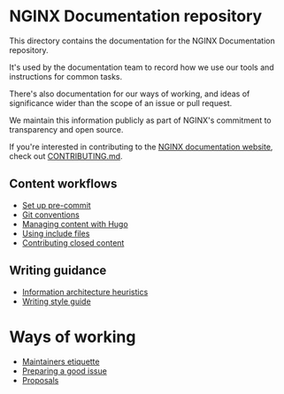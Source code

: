 # NGINX Documentation repository

This directory contains the documentation for the NGINX Documentation repository.

It's used by the documentation team to record how we use our tools and instructions for common tasks.

There's also documentation for our ways of working, and ideas of significance wider than the scope of an issue or pull request.

We maintain this information publicly as part of NGINX's commitment to transparency and open source.

If you're interested in contributing to the [NGINX documentation website](https://docs.nginx.com/), check out [CONTRIBUTING.md](/CONTRIBUTING.md).

## Content workflows

- [Set up pre-commit](/documentation/pre-commit.md)
- [Git conventions](/documentation/git-conventions.md)
- [Managing content with Hugo](/documentation/hugo-content.md)
- [Using include files](/documentation/include-files.md)
- [Contributing closed content](/documentation/closed-contributions.md)

## Writing guidance

- [Information architecture heuristics](/documentation/ia-heuristics.md)
- [Writing style guide](/documentation/style-guide.md)

# Ways of working

- [Maintainers etiquette](/documentation/maintainers-etiquette.md)
- [Preparing a good issue](/documentation/prepare-issue.md)
- [Proposals](/documentation/proposals/README.md)
